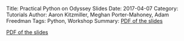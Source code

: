 Title: Practical Python on Odyssey Slides
Date: 2017-04-07
Category: Tutorials
Author: Aaron Kitzmiller, Meghan Porter-Mahoney, Adam Freedman
Tags: Python, Workshop
Summary:  [PDF of the slides]({filename}images/practical-python-on-odyssey-workshop.pdf) 

[PDF of the slides]({filename}images/practical-python-on-odyssey-workshop.pdf)

